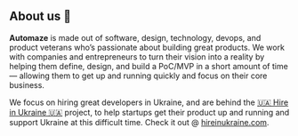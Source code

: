 ## About us 📢

**Automaze** is made out of software, design, technology, devops, and product veterans who’s passionate about building great products. We work with companies and entrepreneurs to turn their vision into a reality by helping them define, design, and build a PoC/MVP in a short amount of time — allowing them to get up and running quickly and focus on their core business.

We focus on hiring great developers in Ukraine, and are behind the [🇺🇦 Hire in Ukraine 🇺🇦](https://hireinukraine.com) project, to help startups get their product up and running and support Ukraine at this difficult time. Check it out @ [hireinukraine.com](https://hireinukraine.com).
